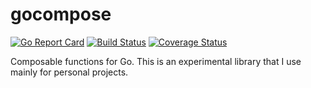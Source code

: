 # gocompose

[![Go Report Card](https://goreportcard.com/badge/github.com/protoman92/gocompose)](https://goreportcard.com/report/github.com/protoman92/gocompose)
[![Build Status](https://travis-ci.org/protoman92/gocompose.svg?branch=master)](https://travis-ci.org/protoman92/gocompose)
[![Coverage Status](https://coveralls.io/repos/github/protoman92/gocompose/badge.svg?branch=master&dummy=true)](https://coveralls.io/github/protoman92/gocompose?branch=master)

Composable functions for Go. This is an experimental library that I use mainly for personal projects.
